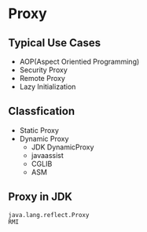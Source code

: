 # Proxy


## Typical Use Cases

* AOP(Aspect Orientied Programming)
* Security Proxy
* Remote Proxy
* Lazy Initialization

## Classfication

* Static Proxy
* Dynamic Proxy
    - JDK DynamicProxy
    - javaassist
    - CGLIB
    - ASM

## Proxy in JDK

    java.lang.reflect.Proxy
    RMI
